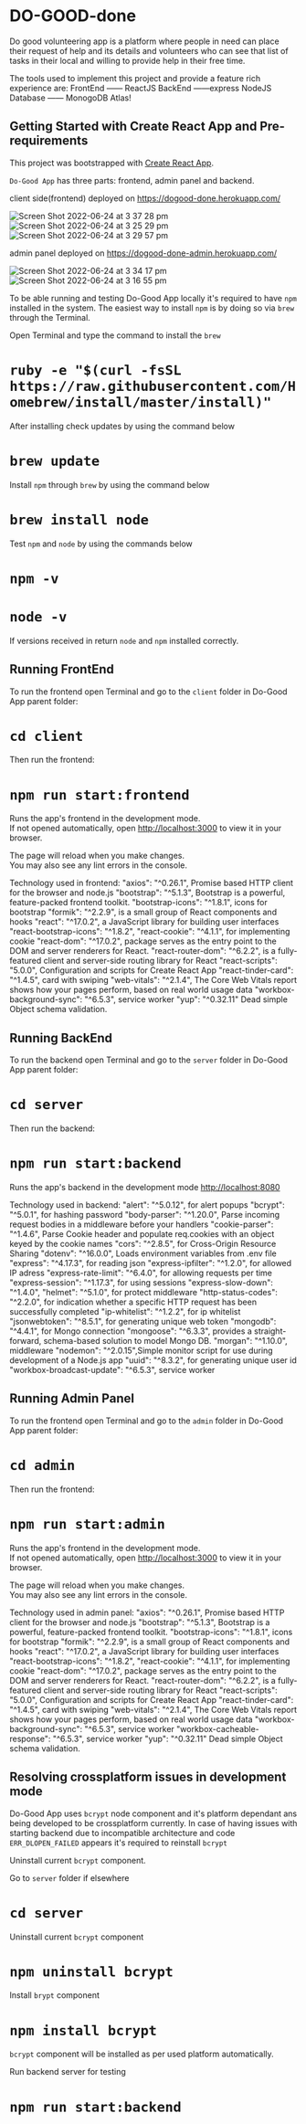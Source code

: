 # DO-GOOD-done

Do good volunteering app is a platform where people in need can place their request of help and its details and volunteers who can see that list of tasks in their local and willing to provide help in their free time.

The tools used to implement this project and provide a feature rich experience are:
FrontEnd —— ReactJS
BackEnd ——express NodeJS
Database —— MonogoDB Atlas!

## Getting Started with Create React App and Pre-requirements

This project was bootstrapped with [Create React App](https://github.com/facebook/create-react-app).

`Do-Good App` has three parts: frontend, admin panel and backend.

client side(frontend) deployed on https://dogood-done.herokuapp.com/

![Screen Shot 2022-06-24 at 3 37 28 pm](https://user-images.githubusercontent.com/56949536/175469530-76f600ea-ee6c-4388-b3c8-9ee331d2f1e7.png)
![Screen Shot 2022-06-24 at 3 25 29 pm](https://user-images.githubusercontent.com/56949536/175468184-3307dd3c-ea58-4a30-9baf-ef8c18d1cc1e.png)
![Screen Shot 2022-06-24 at 3 29 57 pm](https://user-images.githubusercontent.com/56949536/175468666-15122fb1-9eb8-4767-b064-7394e288879e.png)


admin panel deployed on https://dogood-done-admin.herokuapp.com/

![Screen Shot 2022-06-24 at 3 34 17 pm](https://user-images.githubusercontent.com/56949536/175469143-d1774caa-7092-4960-a97a-48669caadd40.png)
![Screen Shot 2022-06-24 at 3 16 55 pm](https://user-images.githubusercontent.com/56949536/175467265-b1b0ca52-a09e-4e68-899d-ce05dcb18181.png)

To be able running and testing Do-Good App locally it's required to have `npm` installed in the system.
The easiest way to install `npm` is by doing so via `brew` through the Terminal.

Open Terminal and type the command to install the `brew`

# `ruby -e "$(curl -fsSL https://raw.githubusercontent.com/Homebrew/install/master/install)"`

After installing check updates by using the command below

# `brew update`

Install `npm` through `brew` by using the command below

# `brew install node`

Test `npm` and `node` by using the commands below

# `npm -v`

# `node -v`

If versions received in return `node` and `npm` installed correctly.

## Running FrontEnd

To run the frontend open Terminal and go to the `client` folder in Do-Good App parent folder:

# `cd client`

Then run the frontend:

# `npm run start:frontend`

Runs the app's frontend in the development mode.\
If not opened automatically, open [http://localhost:3000](http://localhost:3000) to view it in your browser.

The page will reload when you make changes.\
You may also see any lint errors in the console.

Technology used in frontend:
"axios": "^0.26.1", Promise based HTTP client for the browser and node.js
"bootstrap": "^5.1.3", Bootstrap is a powerful, feature-packed frontend toolkit.
"bootstrap-icons": "^1.8.1", icons for bootstrap
"formik": "^2.2.9", is a small group of React components and hooks
"react": "^17.0.2", a JavaScript library for building user interfaces
"react-bootstrap-icons": "^1.8.2",
"react-cookie": "^4.1.1", for implementing cookie
"react-dom": "^17.0.2", package serves as the entry point to the DOM and server renderers for React.
"react-router-dom": "^6.2.2", is a fully-featured client and server-side routing library for React
"react-scripts": "5.0.0", Configuration and scripts for Create React App
"react-tinder-card": "^1.4.5", card with swiping
"web-vitals": "^2.1.4", The Core Web Vitals report shows how your pages perform, based on real world usage data
"workbox-background-sync": "^6.5.3", service worker
"yup": "^0.32.11" Dead simple Object schema validation.

## Running BackEnd

To run the backend open Terminal and go to the `server` folder in Do-Good App parent folder:

# `cd server`

Then run the backend:

# `npm run start:backend`

Runs the app's backend in the development mode [http://localhost:8080](http://localhost:8080)

Technology used in backend:
"alert": "^5.0.12", for alert popups
"bcrypt": "^5.0.1", for hashing password
"body-parser": "^1.20.0", Parse incoming request bodies in a middleware before your handlers
"cookie-parser": "^1.4.6", Parse Cookie header and populate req.cookies with an object keyed by the cookie names
"cors": "^2.8.5", for Cross-Origin Resource Sharing
"dotenv": "^16.0.0", Loads environment variables from .env file
"express": "^4.17.3", for reading json
"express-ipfilter": "^1.2.0", for allowed IP adress
"express-rate-limit": "^6.4.0", for allowing requests per time
"express-session": "^1.17.3", for using sessions
"express-slow-down": "^1.4.0",
"helmet": "^5.1.0", for protect middleware
"http-status-codes": "^2.2.0", for indication whether a specific HTTP request has been successfully completed
"ip-whitelist": "^1.2.2", for ip whitelist
"jsonwebtoken": "^8.5.1", for generating unique web token
"mongodb": "^4.4.1", for Mongo connection
"mongoose": "^6.3.3", provides a straight-forward, schema-based solution to model Mongo DB.
"morgan": "^1.10.0", middleware
"nodemon": "^2.0.15",Simple monitor script for use during development of a Node.js app
"uuid": "^8.3.2", for generating unique user id
"workbox-broadcast-update": "^6.5.3", service worker

## Running Admin Panel

To run the frontend open Terminal and go to the `admin` folder in Do-Good App parent folder:

# `cd admin`

Then run the frontend:

# `npm run start:admin`

Runs the app's frontend in the development mode.\
If not opened automatically, open [http://localhost:3000](http://localhost:3000) to view it in your browser.

The page will reload when you make changes.\
You may also see any lint errors in the console.

Technology used in admin panel:
"axios": "^0.26.1", Promise based HTTP client for the browser and node.js
"bootstrap": "^5.1.3", Bootstrap is a powerful, feature-packed frontend toolkit.
"bootstrap-icons": "^1.8.1", icons for bootstrap
"formik": "^2.2.9", is a small group of React components and hooks
"react": "^17.0.2", a JavaScript library for building user interfaces
"react-bootstrap-icons": "^1.8.2",
"react-cookie": "^4.1.1", for implementing cookie
"react-dom": "^17.0.2", package serves as the entry point to the DOM and server renderers for React.
"react-router-dom": "^6.2.2", is a fully-featured client and server-side routing library for React
"react-scripts": "5.0.0", Configuration and scripts for Create React App
"react-tinder-card": "^1.4.5", card with swiping
"web-vitals": "^2.1.4", The Core Web Vitals report shows how your pages perform, based on real world usage data
"workbox-background-sync": "^6.5.3", service worker
"workbox-cacheable-response": "^6.5.3", service worker
"yup": "^0.32.11" Dead simple Object schema validation.

## Resolving crossplatform issues in development mode

Do-Good App uses `bcrypt` node component and it's platform dependant ans being developed to be crossplatform currently.
In case of having issues with starting backend due to incompatible architecture and code `ERR_DLOPEN_FAILED` appears it's required to reinstall `bcrypt`

Uninstall current `bcrypt` component.

Go to `server` folder if elsewhere

# `cd server`

Uninstall current `bcrypt` component

# `npm uninstall bcrypt`

Install `brypt` component

# `npm install bcrypt`

`bcrypt` component will be installed as per used platform automatically.

Run backend server for testing

# `npm run start:backend`
